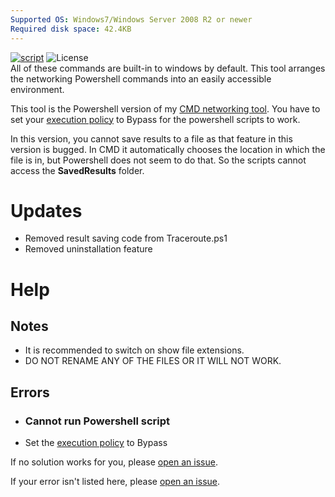 ```yaml
---
Supported OS: Windows7/Windows Server 2008 R2 or newer
Required disk space: 42.4KB
---
```

[![script](https://img.shields.io/github/actions/workflow/status/ExtremePro11299/Powershell-networking-tool/powershell.yml?label=PowerShellScriptAnalysis&logo=Powershell)](https://github.com/ExtremePro11299/Powershell-networking-tool/actions?workflow=PSScriptAnalyzer)
![License](https://custom-icon-badges.demolab.com/github/license/ExtremePro11299/Powershell-networking-tool?logo=law)  
All of these commands are built-in to windows
by default. This tool arranges the networking
Powershell commands into an easily accessible environment.  

This tool is the Powershell version of my [CMD networking tool](https://github.com/ExtremePro11299/CMD-networking-tool).
You have to set your [execution policy](https://learn.microsoft.com/en-us/powershell/module/microsoft.powershell.core/about/about_execution_policies?view=powershell-7.3) to Bypass for the powershell scripts to work.

In this version, you cannot save results to a file as that feature in this version is bugged. In CMD it automatically chooses the location in which the file is in, but Powershell does not seem to do that. So the scripts cannot access the **SavedResults** folder.
# Updates
- Removed result saving code from Traceroute.ps1
- Removed uninstallation feature
# Help
## Notes
- It is recommended to switch on show file extensions.
- DO NOT RENAME ANY OF THE FILES OR IT WILL NOT WORK.
  
## Errors
   
- ### Cannot run Powershell script
- Set the [execution policy](https://learn.microsoft.com/en-us/powershell/module/microsoft.powershell.core/about/about_execution_policies?view=powershell-7.3) to Bypass
  
If no solution works for you, please [open an issue](https://github.com/ExtremePro11299/Powershell-networking-tool/issues/new?assignees=&labels=documentation&projects=&template=new-solution-to-an-error.md&title=New+solution+to+an+error).  
  
If your error isn't listed here, please [open an issue](https://github.com/ExtremePro11299/Powershell-networking-tool/issues/new?assignees=&labels=documentation&projects=&template=new-error.md&title=New+error).
